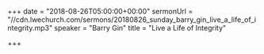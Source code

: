 +++
date = "2018-08-26T05:00:00+00:00"
sermonUrl = "//cdn.lwechurch.com/sermons/20180826_sunday_barry_gin_live_a_life_of_integrity.mp3"
speaker = "Barry Gin"
title = "Live a Life of Integrity"

+++
